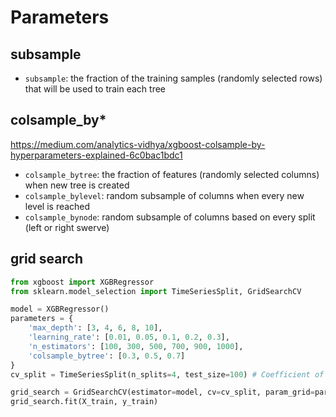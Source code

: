 # Parameters

## subsample
- `subsample`: the fraction of the training samples (randomly selected rows) that will be used to train each tree

## colsample_by*
https://medium.com/analytics-vidhya/xgboost-colsample-by-hyperparameters-explained-6c0bac1bdc1
- `colsample_bytree`: the fraction of features (randomly selected columns) when new tree is created
- `colsample_bylevel`: random subsample of columns when every new level is reached
- `colsample_bynode`: random subsample of columns based on every split (left or right swerve)

## grid search
```py
from xgboost import XGBRegressor
from sklearn.model_selection import TimeSeriesSplit, GridSearchCV

model = XGBRegressor()
parameters = {
    'max_depth': [3, 4, 6, 8, 10],
    'learning_rate': [0.01, 0.05, 0.1, 0.2, 0.3],
    'n_estimators': [100, 300, 500, 700, 900, 1000],
    'colsample_bytree': [0.3, 0.5, 0.7]
}
cv_split = TimeSeriesSplit(n_splits=4, test_size=100) # Coefficient of Variation

grid_search = GridSearchCV(estimator=model, cv=cv_split, param_grid=parameters)
grid_search.fit(X_train, y_train)
```
